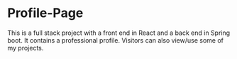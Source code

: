 # Profile-Page
This is a full stack project with a front end in React and a back end in Spring boot. It contains a professional profile. Visitors can also view/use some of my projects. 
